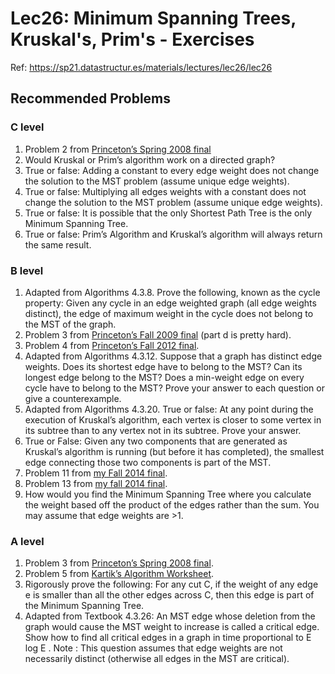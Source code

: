 # Lec26: Minimum Spanning Trees, Kruskal's, Prim's - Exercises

Ref: https://sp21.datastructur.es/materials/lectures/lec26/lec26

## Recommended Problems

### C level

1. Problem 2 from [Princeton’s Spring 2008 final](http://www.cs.princeton.edu/courses/archive/fall13/cos226/exams/fin-s08.pdf#page=3)
2. Would Kruskal or Prim’s algorithm work on a directed graph?
3. True or false: Adding a constant to every edge weight does not change the solution to the MST problem (assume unique edge weights).
4. True or false: Multiplying all edges weights with a constant does not change the solution to the MST problem (assume unique edge weights).
5. True or false: It is possible that the only Shortest Path Tree is the only Minimum Spanning Tree.
6. True or false: Prim’s Algorithm and Kruskal’s algorithm will always return the same result.

### B level

1. Adapted from Algorithms 4.3.8. Prove the following, known as the cycle property: Given any cycle in an edge weighted graph (all edge weights distinct), the edge of maximum weight in the cycle does not belong to the MST of the graph.
2. Problem 3 from [Princeton’s Fall 2009 final](http://www.cs.princeton.edu/courses/archive/fall13/cos226/exams/fin-f09.pdf#page=5) (part d is pretty hard).
3. Problem 4 from [Princeton’s Fall 2012 final](http://www.cs.princeton.edu/courses/archive/fall13/cos226/exams/fin-f12.pdf#page=5).
4. Adapted from Algorithms 4.3.12. Suppose that a graph has distinct edge weights. Does its shortest edge have to belong to the MST? Can its longest edge belong to the MST? Does a min-weight edge on every cycle have to belong to the MST? Prove your answer to each question or give a counterexample.
5. Adapted from Algorithms 4.3.20. True or false: At any point during the execution of Kruskal’s algorithm, each vertex is closer to some vertex in its subtree than to any vertex not in its subtree. Prove your answer.
6. True or False: Given any two components that are generated as Kruskal’s algorithm is running (but before it has completed), the smallest edge connecting those two components is part of the MST.
7. Problem 11 from [my Fall 2014 final](http://datastructur.es/sp15/materials/exams/fin-f14.pdf#page=13).
8. Problem 13 from [my fall 2014 final](http://datastructur.es/sp15/materials/exams/fin-f14.pdf#page=15).
9. How would you find the Minimum Spanning Tree where you calculate the weight based off the product of the edges rather than the sum. You may assume that edge weights are >1.

### A level

1. Problem 3 from [Princeton’s Spring 2008 final](http://www.cs.princeton.edu/courses/archive/fall13/cos226/exams/fin-s08.pdf#page=4).
2. Problem 5 from [Kartik’s Algorithm Worksheet](http://www.kartikkapur.com/documents/DataStructureDesign.pdf#page=2).
3. Rigorously prove the following: For any cut C, if the weight of any edge e is smaller than all the other edges across C, then this edge is part of the Minimum Spanning Tree.
4. Adapted from Textbook 4.3.26: An MST edge whose deletion from the graph would cause the MST weight to increase is called a critical edge. Show how to find all critical edges in a graph in time proportional to E log E . Note : This question assumes that edge weights are not necessarily distinct (otherwise all edges in the MST are critical).